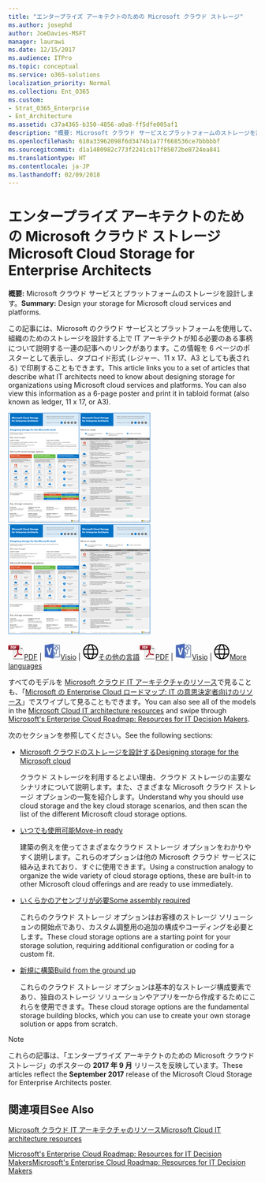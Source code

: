 ```yaml
---
title: "エンタープライズ アーキテクトのための Microsoft クラウド ストレージ"
ms.author: josephd
author: JoeDavies-MSFT
manager: laurawi
ms.date: 12/15/2017
ms.audience: ITPro
ms.topic: conceptual
ms.service: o365-solutions
localization_priority: Normal
ms.collection: Ent_O365
ms.custom:
- Strat_O365_Enterprise
- Ent_Architecture
ms.assetid: c37a4365-b350-4856-a0a8-ff5dfe005af1
description: "概要: Microsoft クラウド サービスとプラットフォームのストレージを設計します。"
ms.openlocfilehash: 610a33962098f6d3474b1a77f668536ce7bbbbbf
ms.sourcegitcommit: d1a1480982c773f2241cb17f85072be8724ea841
ms.translationtype: HT
ms.contentlocale: ja-JP
ms.lasthandoff: 02/09/2018
---
```

# <a name="microsoft-cloud-storage-for-enterprise-architects"></a><span data-ttu-id="336fd-103">エンタープライズ アーキテクトのための Microsoft クラウド ストレージ</span><span class="sxs-lookup"><span data-stu-id="336fd-103">Microsoft Cloud Storage for Enterprise Architects</span></span>

 <span data-ttu-id="336fd-104">**概要:** Microsoft クラウド サービスとプラットフォームのストレージを設計します。</span><span class="sxs-lookup"><span data-stu-id="336fd-104">**Summary:** Design your storage for Microsoft cloud services and platforms.</span></span>
  
<span data-ttu-id="336fd-p101">この記事には、Microsoft のクラウド サービスとプラットフォームを使用して、組織のためのストレージを設計する上で IT アーキテクトが知る必要のある事柄について説明する一連の記事へのリンクがあります。この情報を 6 ページのポスターとして表示し、タブロイド形式 (レジャー、11 x 17、A3 としても表される) で印刷することもできます。</span><span class="sxs-lookup"><span data-stu-id="336fd-p101">This article links you to a set of articles that describe what IT architects need to know about designing storage for organizations using Microsoft cloud services and platforms. You can also view this information as a 6-page poster and print it in tabloid format (also known as ledger, 11 x 17, or A3).</span></span>
  
<span data-ttu-id="336fd-107">[![Microsoft クラウド ストレージ モデルのサムネイル画像](images/0d4e2eb9-1109-4b3b-bf9e-2f3eff2e2cc4.png)  
](https://www.microsoft.com/download/details.aspx?id=49552)</span><span class="sxs-lookup"><span data-stu-id="336fd-107">[![Thumb image for Microsoft cloud storage model](images/0d4e2eb9-1109-4b3b-bf9e-2f3eff2e2cc4.png)  
](https://www.microsoft.com/download/details.aspx?id=49552)</span></span>
  
<span data-ttu-id="336fd-108">![PDF ファイル](images/ITPro_Other_PDFicon.png)[PDF](https://go.microsoft.com/fwlink/p/?linkid=842079) | ![Visio ファイル](images/ITPro_Other_VisioIcon.jpg)[Visio](https://go.microsoft.com/fwlink/p/?linkid=842080) | ![他の言語のバージョンのページを参照してください](images/e16c992d-b0f8-48ae-bf44-db7a9fcaab9e.png)[その他の言語](https://www.microsoft.com/download/details.aspx?id=49552)</span><span class="sxs-lookup"><span data-stu-id="336fd-108">![PDF file](images/ITPro_Other_PDFicon.png)[PDF](https://go.microsoft.com/fwlink/p/?linkid=842079) | ![Visio file](images/ITPro_Other_VisioIcon.jpg)[Visio](https://go.microsoft.com/fwlink/p/?linkid=842080) | ![See a page with versions in additional languages](images/e16c992d-b0f8-48ae-bf44-db7a9fcaab9e.png)[More languages](https://www.microsoft.com/download/details.aspx?id=49552)</span></span>
  
<span data-ttu-id="336fd-109">すべてのモデルを [Microsoft クラウド IT アーキテクチャのリソース](microsoft-cloud-it-architecture-resources.md)で見ることも、「[Microsoft の Enterprise Cloud ロードマップ: IT の意思決定者向けのリソース](https://aka.ms/cloudarchitecture)」でスワイプして見ることもできます。</span><span class="sxs-lookup"><span data-stu-id="336fd-109">You can also see all of the models in the [Microsoft Cloud IT architecture resources](microsoft-cloud-it-architecture-resources.md) and swipe through [Microsoft's Enterprise Cloud Roadmap: Resources for IT Decision Makers](https://aka.ms/cloudarchitecture).</span></span>
  
<span data-ttu-id="336fd-110">次のセクションを参照してください。</span><span class="sxs-lookup"><span data-stu-id="336fd-110">See the following sections:</span></span>
  
- [<span data-ttu-id="336fd-111">Microsoft クラウドのストレージを設計する</span><span class="sxs-lookup"><span data-stu-id="336fd-111">Designing storage for the Microsoft cloud</span></span>](designing-storage-for-the-microsoft-cloud.md)
    
    <span data-ttu-id="336fd-112">クラウド ストレージを利用するとよい理由、クラウド ストレージの主要なシナリオについて説明します。また、さまざまな Microsoft クラウド ストレージ オプションの一覧を紹介します。</span><span class="sxs-lookup"><span data-stu-id="336fd-112">Understand why you should use cloud storage and the key cloud storage scenarios, and then scan the list of the different Microsoft cloud storage options.</span></span>
    
- [<span data-ttu-id="336fd-113">いつでも使用可能</span><span class="sxs-lookup"><span data-stu-id="336fd-113">Move-in ready</span></span>](move-in-ready.md)
    
    <span data-ttu-id="336fd-114">建築の例えを使ってさまざまなクラウド ストレージ オプションをわかりやすく説明します。これらのオプションは他の Microsoft クラウド サービスに組み込まれており、すぐに使用できます。</span><span class="sxs-lookup"><span data-stu-id="336fd-114">Using a construction analogy to organize the wide variety of cloud storage options, these are built-in to other Microsoft cloud offerings and are ready to use immediately.</span></span>
    
- [<span data-ttu-id="336fd-115">いくらかのアセンブリが必要</span><span class="sxs-lookup"><span data-stu-id="336fd-115">Some assembly required</span></span>](some-assembly-required.md)
    
    <span data-ttu-id="336fd-116">これらのクラウド ストレージ オプションはお客様のストレージ ソリューションの開始点であり、カスタム調整用の追加の構成やコーディングを必要とします。</span><span class="sxs-lookup"><span data-stu-id="336fd-116">These cloud storage options are a starting point for your storage solution, requiring additional configuration or coding for a custom fit.</span></span>
    
- [<span data-ttu-id="336fd-117">新規に構築</span><span class="sxs-lookup"><span data-stu-id="336fd-117">Build from the ground up</span></span>](build-from-the-ground-up.md)
    
    <span data-ttu-id="336fd-118">これらのクラウド ストレージ オプションは基本的なストレージ構成要素であり、独自のストレージ ソリューションやアプリを一から作成するためにこれらを使用できます。</span><span class="sxs-lookup"><span data-stu-id="336fd-118">These cloud storage options are the fundamental storage building blocks, which you can use to create your own storage solution or apps from scratch.</span></span>
    
> [!NOTE]
> <span data-ttu-id="336fd-119">これらの記事は、「エンタープライズ アーキテクトのための Microsoft クラウド ストレージ」のポスターの **2017 年 9 月** リリースを反映しています。</span><span class="sxs-lookup"><span data-stu-id="336fd-119">These articles reflect the **September 2017** release of the Microsoft Cloud Storage for Enterprise Architects poster.</span></span>
  
## <a name="see-also"></a><span data-ttu-id="336fd-120">関連項目</span><span class="sxs-lookup"><span data-stu-id="336fd-120">See Also</span></span>

[<span data-ttu-id="336fd-121">Microsoft クラウド IT アーキテクチャのリソース</span><span class="sxs-lookup"><span data-stu-id="336fd-121">Microsoft Cloud IT architecture resources</span></span>](microsoft-cloud-it-architecture-resources.md)

[<span data-ttu-id="336fd-122">Microsoft's Enterprise Cloud Roadmap: Resources for IT Decision Makers</span><span class="sxs-lookup"><span data-stu-id="336fd-122">Microsoft's Enterprise Cloud Roadmap: Resources for IT Decision Makers</span></span>](https://sway.com/FJ2xsyWtkJc2taRD)



